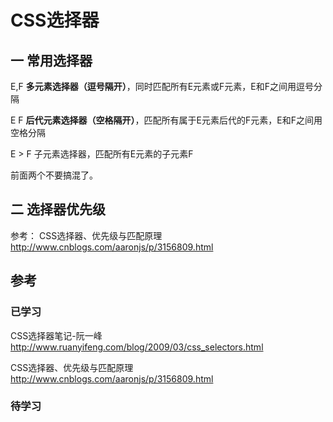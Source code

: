 # CSS选择器
## 一 常用选择器
E,F
**多元素选择器（逗号隔开）**，同时匹配所有E元素或F元素，E和F之间用逗号分隔

E F
**后代元素选择器（空格隔开）**，匹配所有属于E元素后代的F元素，E和F之间用空格分隔

E > F
子元素选择器，匹配所有E元素的子元素F

前面两个不要搞混了。

## 二 选择器优先级

参考：
CSS选择器、优先级与匹配原理
http://www.cnblogs.com/aaronjs/p/3156809.html

## 参考

### 已学习
CSS选择器笔记-阮一峰
http://www.ruanyifeng.com/blog/2009/03/css_selectors.html

CSS选择器、优先级与匹配原理
http://www.cnblogs.com/aaronjs/p/3156809.html

### 待学习